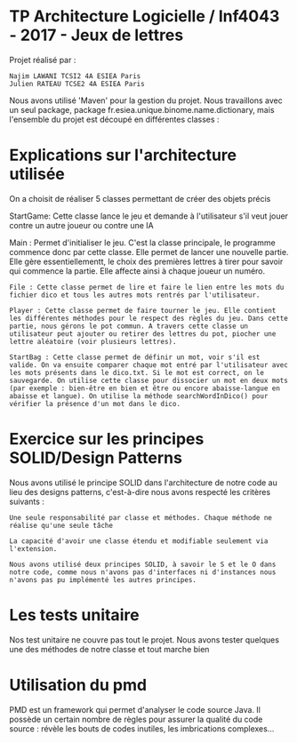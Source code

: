 # TP Architecture Logicielle / Inf4043 - 2017 - Jeux de lettres

Projet réalisé par :

    Najim LAWANI TCSI2 4A ESIEA Paris
    Julien RATEAU TCSE2 4A ESIEA Paris

Nous avons utilisé 'Maven' pour la gestion du projet. Nous travaillons avec un seul package, package fr.esiea.unique.binome.name.dictionary, mais l'ensemble du projet est découpé en différentes classes :

# Explications sur l'architecture utilisée

On a choisit de réaliser 5 classes permettant de créer des objets précis


  StartGame: Cette classe lance le jeu et demande à l'utilisateur s'il veut jouer contre un autre joueur ou contre une IA
  
   Main : Permet d'initialiser le jeu. C'est la classe principale, le programme commence donc par cette classe. Elle permet de lancer une nouvelle partie. Elle gère essentiellementt, le choix des premières lettres à tirer pour savoir qui commence la partie. Elle affecte ainsi à chaque joueur un numéro.
   
   
   
    File : Cette classe permet de lire et faire le lien entre les mots du  fichier dico et tous les autres mots rentrés par l'utilisateur.
    
    Player : Cette classe permet de faire tourner le jeu. Elle contient les différentes méthodes pour le respect des règles du jeu. Dans cette partie, nous gérons le pot commun. A travers cette classe un utilisateur peut ajouter ou retirer des lettres du pot, piocher une lettre aléatoire (voir plusieurs lettres).
    
    StartBag : Cette classe permet de définir un mot, voir s'il est valide. On va ensuite comparer chaque mot entré par l'utilisateur avec les mots présents dans le dico.txt. Si le mot est correct, on le sauvegarde. On utilise cette classe pour dissocier un mot en deux mots (par exemple : bien-être en bien et être ou encore abaisse-langue en abaisse et langue). On utilise la méthode searchWordInDico() pour vérifier la présence d'un mot dans le dico.

 
 # Exercice sur les principes SOLID/Design Patterns
 
 Nous avons utilisé le principe SOLID dans l'architecture de notre code au lieu des designs patterns, c'est-à-dire nous avons respecté les critères suivants :

    Une seule responsabilité par classe et méthodes. Chaque méthode ne réalise qu'une seule tâche

    La capacité d'avoir une classe étendu et modifiable seulement via l'extension.

    Nous avons utilisé deux principes SOLID, à savoir le S et le O dans notre code, comme nous n'avons pas d'interfaces ni d'instances nous n'avons pas pu implémenté les autres principes.
    
    
# Les tests unitaire

Nos test unitaire ne couvre pas tout le projet. Nous avons tester quelques une des méthodes de notre classe et tout marche bien



# Utilisation du pmd

PMD est un framework qui permet d'analyser le code source Java. Il possède un certain nombre de règles pour assurer la qualité du code source : révèle les bouts de codes inutiles, les imbrications complexes...




































